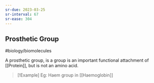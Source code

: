 ```yaml
---
sr-due: 2023-03-25
sr-interval: 67
sr-ease: 304
---
```

## Prosthetic Group
#biology/biomolecules 

A prosthetic group, is a group is an important functional attachment of [[Protein]], but is not an amino acid.

> [!Example] Eg: Haem group in [[Haemoglobin]]